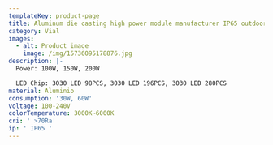 ```yaml
---
templateKey: product-page
title: Aluminum die casting high power module manufacturer IP65 outdoor street light
category: Vial
images:
  - alt: Product image
    image: /img/15736095178876.jpg
description: |-
  Power: 100W, 150W, 200W

  LED Chip: 3030 LED 98PCS, 3030 LED 196PCS, 3030 LED 280PCS
material: Aluminio
consumption: '30W, 60W'
voltage: 100-240V
colorTemperature: 3000K~6000K
cri: ' >70Ra'
ip: ' IP65 '
---
```


